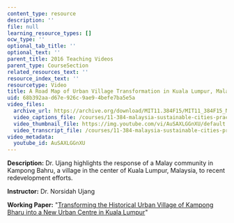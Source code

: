 ```yaml
---
content_type: resource
description: ''
file: null
learning_resource_types: []
ocw_type: ''
optional_tab_title: ''
optional_text: ''
parent_title: 2016 Teaching Videos
parent_type: CourseSection
related_resources_text: ''
resource_index_text: ''
resourcetype: Video
title: A Road Map of Urban Village Transformation in Kuala Lumpur, Malaysia
uid: 68b392aa-d67e-926c-9ae9-4befe7ba5e5a
video_files:
  archive_url: https://archive.org/download/MIT11.384F15/MIT11_384F15_Norsidah_300k.mp4
  video_captions_file: /courses/11-384-malaysia-sustainable-cities-practicum-spring-2018/994356448ce65c14b592cff116fc9dcf_AuSAXLGGnXU.vtt
  video_thumbnail_file: https://img.youtube.com/vi/AuSAXLGGnXU/default.jpg
  video_transcript_file: /courses/11-384-malaysia-sustainable-cities-practicum-spring-2018/52a2d4cebf16ba1f67bad52fcd94e73b_AuSAXLGGnXU.pdf
video_metadata:
  youtube_id: AuSAXLGGnXU
---
```


**Description:** Dr. Ujang highlights the response of a Malay community in Kampong Bahru, a village in the center of Kuala Lumpur, Malaysia, to recent redevelopment efforts.

**Instructor:** Dr. Norsidah Ujang

**Working Paper:** "[Transforming the Historical Urban Village of Kampong Bharu into a New Urban Centre in Kuala Lumpur](https://malaysiacities.mit.edu/paperUjang)"